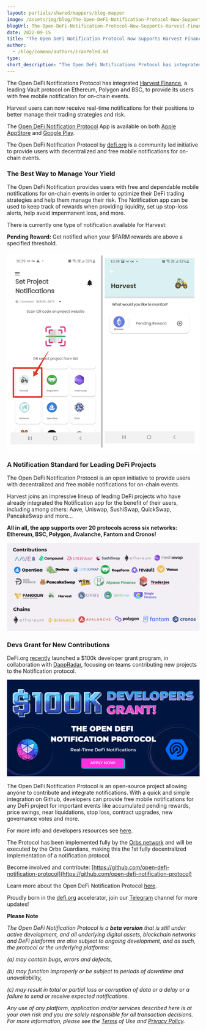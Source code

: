 ```yaml
---
layout: partials/shared/mappers/blog-mapper
image: /assets/img/blog/The-Open-DeFi-Notification-Protocol-Now-Supports-Harvest-Finance/bg.jpg
blogUrl: The-Open-DeFi-Notification-Protocol-Now-Supports-Harvest-Finance
date: 2022-09-15
title: "The Open DeFi Notification Protocol Now Supports Harvest Finance"
author:
  - /blog/common/authors/EranPeled.md
type:
short_description: "The Open DeFi Notifications Protocol has integrated Harvest Finance, a leading Vault protocol on Ethereum, Polygon and BSC, to provide its users with free mobile notification for on-chain events."
---
```


The Open DeFi Notifications Protocol has integrated [Harvest Finance](https://harvest.finance/), a leading Vault protocol on Ethereum, Polygon and BSC, to provide its users with free mobile notification for on-chain events.

Harvest users can now receive real-time notifications for their positions to better manage their trading strategies and risk.

The [Open DeFi Notification Protocol](https://defi.org/notifications/) App is available on both [Apple AppStore](https://apps.apple.com/il/app/defi-notifications/id1588243632) and [Google Play](https://play.google.com/store/apps/details?id=com.orbs.openDefiNotificationsApp).

The Open DeFi Notification Protocol by [defi.org](https://defi.org/) is a community led initiative to provide users with decentralized and free mobile notifications for on-chain events.


### The Best Way to Manage Your Yield

The Open DeFi Notification provides users with free and dependable mobile notifications for on-chain events in order to optimize their DeFi trading strategies and help them manage their risk. The Notification app can be used to keep track of rewards when providing liquidity, set up stop-loss alerts, help avoid impermanent loss, and more.

There is currently one type of notification available for Harvest:

**Pending Reward:** Get notified when your $FARM rewards are above a specified threshold.


![app](/assets/img/blog/The-Open-DeFi-Notification-Protocol-Now-Supports-Harvest-Finance/image1.png)



### A Notification Standard for Leading DeFi Projects

The Open DeFi Notification Protocol is an open initiative to provide users with decentralized and free mobile notifications for on-chain events.

Harvest joins an impressive lineup of leading DeFi projects who have already integrated the Notification app for the benefit of their users, including among others: Aave, Uniswap, SushiSwap, QuickSwap, PancakeSwap and more…

**All in all, the app supports over 20 protocols across six networks: Ethereum, BSC, Polygon, Avalanche, Fantom and Cronos!**

![ecosystem](/assets/img/blog/The-Open-DeFi-Notification-Protocol-Now-Supports-Harvest-Finance/image2.png)


<div class='line-separator'> </div>


### Devs Grant for New Contributions  

DeFi.org [recently](https://medium.com/@defiorg/defi-org-dappradar-launch-100k-developers-grant-for-the-open-defi-notification-protocol-c584afacea62) launched a $100k developer grant program, in collaboration with [DappRadar](https://dappradar.com/), focusing on teams contributing new projects to the Notification protocol.

![grant](/assets/img/blog/The-Open-DeFi-Notification-Protocol-Now-Supports-Harvest-Finance/image3.jpg)


The Open DeFi Notification Protocol is an open-source project allowing anyone to contribute and integrate notifications. With a quick and simple integration on Github, developers can provide free mobile notifications for any DeFi project for important events like accumulated pending rewards, price swings, near liquidations, stop loss, contract upgrades, new governance votes and more.

For more info and developers resources see [here](https://medium.com/@defiorg/defi-org-dappradar-launch-100k-developers-grant-for-the-open-defi-notification-protocol-c584afacea62).



<div class='line-separator'> </div>


The Protocol has been implemented fully by the [Orbs network](https://www.orbs.com/) and will be executed by the Orbs Guardians, making this the 1st fully decentralized implementation of a notification protocol.

Become involved and contribute:
[https://github.com/open-defi-notification-protocol](https://github.com/open-defi-notification-protocol)

Learn more about the Open DeFi Notification Protocol [here](https://medium.com/@defiorg/introducing-open-defi-notification-protocol-95a8712a94e0).

Proudly born in the [defi.org](http://defi.org/) accelerator, join our [Telegram](https://t.me/defiorg) channel for more updates!



<div class='line-separator'> </div>


**Please Note**

_The Open DeFi Notification Protocol is a **beta version** that is still under active development, and all underlying digital assets, blockchain networks and DeFi platforms are also subject to ongoing development, and as such, the protocol or the underlying platforms:_

_(a) may contain bugs, errors and defects,_

_(b) may function improperly or be subject to periods of downtime and unavailability,_

_(c) may result in total or partial loss or corruption of data or a delay or a failure to send or receive expected notifications._


_Any use of any platform, application and/or services described here is at your own risk and you are solely responsible for all transaction decisions. For more information, please see the [Terms](https://defi.org/defi-notifications-terms-of-use/index.html) of Use and [Privacy Policy](https://defi.org/defi-notifications-privacy-policy/index.html)._ 


